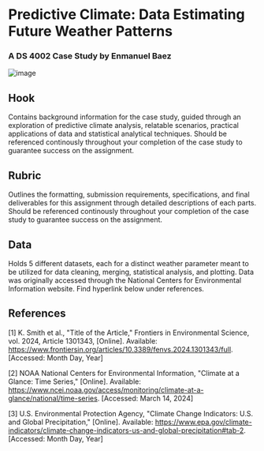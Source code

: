 # Predictive Climate: Data Estimating Future Weather Patterns
### A DS 4002 Case Study by Enmanuel Baez

![image](https://github.com/ejb6f/DS4002_CS3/assets/77286019/c0d37b57-c0b1-4924-aecf-9ca7260dc78a)

## Hook
Contains background information for the case study, guided through an exploration of predictive climate analysis, relatable scenarios, practical applications of data and statistical analytical techniques.
Should be referenced continously throughout your completion of the case study to guarantee success on the assignment.

## Rubric
Outlines the formatting, submission requirements, specifications, and final deliverables for this assignment through detailed descriptions of each parts.
Should be referenced continously throughout your completion of the case study to guarantee success on the assignment.

## Data
Holds 5 different datasets, each for a distinct weather parameter meant to be utilized for data cleaning, merging, statistical analysis, and plotting.
Data was originally accessed through the National Centers for Environmental Information website. Find hyperlink below under references.

## References
[1] K. Smith et al., "Title of the Article," Frontiers in Environmental Science, vol. 2024, Article 1301343, [Online]. Available: https://www.frontiersin.org/articles/10.3389/fenvs.2024.1301343/full. [Accessed: Month Day, Year]

[2] NOAA National Centers for Environmental Information, "Climate at a Glance: Time Series," [Online]. Available: https://www.ncei.noaa.gov/access/monitoring/climate-at-a-glance/national/time-series. [Accessed: March 14, 2024]

[3] U.S. Environmental Protection Agency, "Climate Change Indicators: U.S. and Global Precipitation," [Online]. Available: https://www.epa.gov/climate-indicators/climate-change-indicators-us-and-global-precipitation#tab-2. [Accessed: Month Day, Year]
